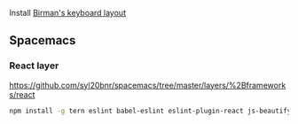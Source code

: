 Install [Birman's keyboard layout](https://ilyabirman.ru/projects/typography-layout/)

## Spacemacs

### React layer

https://github.com/syl20bnr/spacemacs/tree/master/layers/%2Bframeworks/react

```bash
npm install -g tern eslint babel-eslint eslint-plugin-react js-beautify
```
